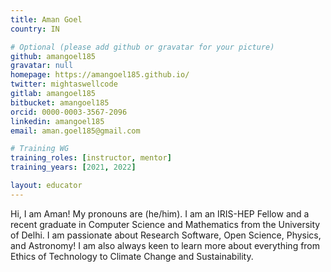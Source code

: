```yaml
---
title: Aman Goel
country: IN

# Optional (please add github or gravatar for your picture)
github: amangoel185
gravatar: null
homepage: https://amangoel185.github.io/
twitter: mightaswellcode
gitlab: amangoel185
bitbucket: amangoel185
orcid: 0000-0003-3567-2096
linkedin: amangoel185
email: aman.goel185@gmail.com

# Training WG
training_roles: [instructor, mentor]
training_years: [2021, 2022]

layout: educator
---
```


Hi, I am Aman! My pronouns are (he/him). I am an IRIS-HEP Fellow and a recent graduate in Computer Science and Mathematics from the University of Delhi. I am passionate about Research Software, Open Science, Physics, and Astronomy! I am also always keen to learn more about everything from Ethics of Technology to Climate Change and Sustainability.
